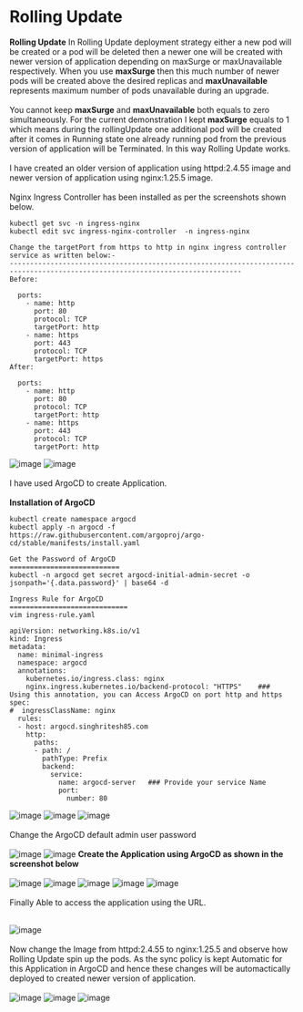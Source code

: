 # Rolling Update

**Rolling Update**  In Rolling Update deployment strategy either a new pod will be created or a pod will be deleted then a newer one will be created with newer version of application depending on maxSurge or maxUnavailable respectively. When you use **maxSurge** then this much number of newer pods will be created above the desired replicas and **maxUnavailable** represents maximum number of pods unavailable during an upgrade.
<br><br/>
You cannot keep **maxSurge** and **maxUnavailable** both equals to zero simultaneously. For the current demonstration I kept **maxSurge** equals to 1 which means during the rollingUpdate one additional pod will be created after it comes in Running state one already running pod from the previous version of application will be Terminated. In this way Rolling Update works.
<br><br/>
I have created an older version of application using httpd:2.4.55 image and newer version of application using nginx:1.25.5 image.
<br><br/>
Nginx Ingress Controller has been installed as per the screenshots shown below.
```
kubectl get svc -n ingress-nginx
kubectl edit svc ingress-nginx-controller  -n ingress-nginx

Change the targetPort from https to http in nginx ingress controller service as written below:-
-------------------------------------------------------------------------------------------------------------------------------
Before:

  ports:
    - name: http
      port: 80
      protocol: TCP
      targetPort: http
    - name: https
      port: 443
      protocol: TCP
      targetPort: https
After:

  ports:
    - name: http
      port: 80
      protocol: TCP
      targetPort: http
    - name: https
      port: 443
      protocol: TCP
      targetPort: http
```
![image](https://github.com/singhritesh85/Deployment-Strategies/assets/56765895/4407df58-0cbf-471d-b5e7-0fcdad6f1d84)
![image](https://github.com/singhritesh85/Deployment-Strategies/assets/56765895/36ce9802-802a-4f5a-9095-e222da8f990d)
<br><br/>
I have used ArgoCD to create Application.
<br><br/>
**Installation of ArgoCD**
```
kubectl create namespace argocd
kubectl apply -n argocd -f https://raw.githubusercontent.com/argoproj/argo-cd/stable/manifests/install.yaml

Get the Password of ArgoCD
===========================
kubectl -n argocd get secret argocd-initial-admin-secret -o jsonpath='{.data.password}' | base64 -d
```
```
Ingress Rule for ArgoCD
=============================
vim ingress-rule.yaml

apiVersion: networking.k8s.io/v1
kind: Ingress
metadata:
  name: minimal-ingress
  namespace: argocd
  annotations:
    kubernetes.io/ingress.class: nginx
    nginx.ingress.kubernetes.io/backend-protocol: "HTTPS"    ###  Using this annotation, you can Access ArgoCD on port http and https
spec:
#  ingressClassName: nginx
  rules:
  - host: argocd.singhritesh85.com
    http:
      paths:
      - path: /
        pathType: Prefix
        backend:
          service:
            name: argocd-server   ### Provide your service Name
            port:
              number: 80   
```
![image](https://github.com/singhritesh85/Deployment-Strategies/assets/56765895/ded841df-263d-42ce-ae65-beba2e8697e2)
![image](https://github.com/singhritesh85/Deployment-Strategies/assets/56765895/3a5011a1-2029-4c16-9659-d716771f2c21)
![image](https://github.com/singhritesh85/Deployment-Strategies/assets/56765895/4ed8676c-092c-40ac-8dca-12d61b6c1283)
<br><br/>
Change the ArgoCD default admin user password
<br><br/>
![image](https://github.com/singhritesh85/Deployment-Strategies/assets/56765895/a15d3b8e-f8f7-422e-a113-c34b3ad560d4)
![image](https://github.com/singhritesh85/Deployment-Strategies/assets/56765895/9afd3e2e-8b5a-4823-a59c-d10afe9dbeee)
**Create the Application using ArgoCD as shown in the screenshot below**
<br><br/>
![image](https://github.com/singhritesh85/Deployment-Strategies/assets/56765895/0c9225ac-c61c-462a-b3c2-d9679f97bb00)
![image](https://github.com/singhritesh85/Deployment-Strategies/assets/56765895/cade8a29-1c4f-44be-aa03-3a1d62a19822)
![image](https://github.com/singhritesh85/Deployment-Strategies/assets/56765895/4030e584-43a6-435d-9782-59feb9e19d70)
![image](https://github.com/singhritesh85/Deployment-Strategies/assets/56765895/3e8e62bb-ff69-499e-91d0-a8bcb8c2aac7)
![image](https://github.com/singhritesh85/Deployment-Strategies/assets/56765895/803f67ef-4b2c-4e03-acc2-9a22463db42a)
<br><br/>
Finally Able to access the application using the URL.
<br><br/>

![image](https://github.com/singhritesh85/Deployment-Strategies/assets/56765895/4c40048d-4817-4069-b62d-e0777003dfdc)
<br><br/>
Now change the Image from httpd:2.4.55 to nginx:1.25.5 and observe how Rolling Update spin up the pods. As the sync policy is kept Automatic for this Application in ArgoCD and hence these changes will be automactically deployed to created newer version of application.
<br><br/>
![image](https://github.com/singhritesh85/Deployment-Strategies/assets/56765895/4d04e754-505f-4df4-8d85-59e3a03d775d)
![image](https://github.com/singhritesh85/Deployment-Strategies/assets/56765895/72de6dba-e164-4417-9914-fee64c20f7f5)
![image](https://github.com/singhritesh85/Deployment-Strategies/assets/56765895/81ba569b-ade0-409a-ab80-32dfc8703f4b)
